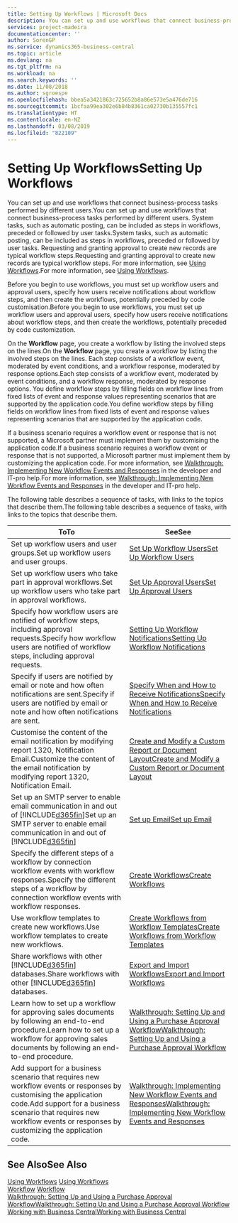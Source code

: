 ```yaml
---
title: Setting Up Workflows | Microsoft Docs
description: You can set up and use workflows that connect business-process tasks performed by different users. System tasks, such as automatic posting, can be included as steps in workflows, preceded or followed by user tasks. Requesting and granting approval to create new records are typical workflow steps.
services: project-madeira
documentationcenter: ''
author: SorenGP
ms.service: dynamics365-business-central
ms.topic: article
ms.devlang: na
ms.tgt_pltfrm: na
ms.workload: na
ms.search.keywords: ''
ms.date: 11/08/2018
ms.author: sgroespe
ms.openlocfilehash: bbea5a3421863c725652b8a86e573e5a476de716
ms.sourcegitcommit: 1bcfaa99ea302e6b84b8361ca02730b135557fc1
ms.translationtype: HT
ms.contentlocale: en-NZ
ms.lasthandoff: 03/08/2019
ms.locfileid: "822109"
---
```

# <a name="setting-up-workflows"></a><span data-ttu-id="8ad4c-105">Setting Up Workflows</span><span class="sxs-lookup"><span data-stu-id="8ad4c-105">Setting Up Workflows</span></span>
<span data-ttu-id="8ad4c-106">You can set up and use workflows that connect business-process tasks performed by different users.</span><span class="sxs-lookup"><span data-stu-id="8ad4c-106">You can set up and use workflows that connect business-process tasks performed by different users.</span></span> <span data-ttu-id="8ad4c-107">System tasks, such as automatic posting, can be included as steps in workflows, preceded or followed by user tasks.</span><span class="sxs-lookup"><span data-stu-id="8ad4c-107">System tasks, such as automatic posting, can be included as steps in workflows, preceded or followed by user tasks.</span></span> <span data-ttu-id="8ad4c-108">Requesting and granting approval to create new records are typical workflow steps.</span><span class="sxs-lookup"><span data-stu-id="8ad4c-108">Requesting and granting approval to create new records are typical workflow steps.</span></span> <span data-ttu-id="8ad4c-109">For more information, see [Using Workflows](across-use-workflows.md).</span><span class="sxs-lookup"><span data-stu-id="8ad4c-109">For more information, see [Using Workflows](across-use-workflows.md).</span></span>  

 <span data-ttu-id="8ad4c-110">Before you begin to use workflows, you must set up workflow users and approval users, specify how users receive notifications about workflow steps, and then create the workflows, potentially preceded by code customisation.</span><span class="sxs-lookup"><span data-stu-id="8ad4c-110">Before you begin to use workflows, you must set up workflow users and approval users, specify how users receive notifications about workflow steps, and then create the workflows, potentially preceded by code customization.</span></span>  

 <span data-ttu-id="8ad4c-111">On the **Workflow** page, you create a workflow by listing the involved steps on the lines.</span><span class="sxs-lookup"><span data-stu-id="8ad4c-111">On the **Workflow** page, you create a workflow by listing the involved steps on the lines.</span></span> <span data-ttu-id="8ad4c-112">Each step consists of a workflow event, moderated by event conditions, and a workflow response, moderated by response options.</span><span class="sxs-lookup"><span data-stu-id="8ad4c-112">Each step consists of a workflow event, moderated by event conditions, and a workflow response, moderated by response options.</span></span> <span data-ttu-id="8ad4c-113">You define workflow steps by filling fields on workflow lines from fixed lists of event and response values representing scenarios that are supported by the application code.</span><span class="sxs-lookup"><span data-stu-id="8ad4c-113">You define workflow steps by filling fields on workflow lines from fixed lists of event and response values representing scenarios that are supported by the application code.</span></span>  

 <span data-ttu-id="8ad4c-114">If a business scenario requires a workflow event or response that is not supported, a Microsoft partner must implement them by customising the application code.</span><span class="sxs-lookup"><span data-stu-id="8ad4c-114">If a business scenario requires a workflow event or response that is not supported, a Microsoft partner must implement them by customizing the application code.</span></span> <span data-ttu-id="8ad4c-115">For more information, see [Walkthrough: Implementing New Workflow Events and Responses](/dynamics-nav/Walkthrough--Implementing-New-Workflow-Events-and-Responses) in the developer and IT-pro help.</span><span class="sxs-lookup"><span data-stu-id="8ad4c-115">For more information, see [Walkthrough: Implementing New Workflow Events and Responses](/dynamics-nav/Walkthrough--Implementing-New-Workflow-Events-and-Responses) in the developer and IT-pro help.</span></span>

 <span data-ttu-id="8ad4c-116">The following table describes a sequence of tasks, with links to the topics that describe them.</span><span class="sxs-lookup"><span data-stu-id="8ad4c-116">The following table describes a sequence of tasks, with links to the topics that describe them.</span></span>  

|<span data-ttu-id="8ad4c-117">**To**</span><span class="sxs-lookup"><span data-stu-id="8ad4c-117">**To**</span></span>|<span data-ttu-id="8ad4c-118">**See**</span><span class="sxs-lookup"><span data-stu-id="8ad4c-118">**See**</span></span>|  
|------------|-------------|  
|<span data-ttu-id="8ad4c-119">Set up workflow users and user groups.</span><span class="sxs-lookup"><span data-stu-id="8ad4c-119">Set up workflow users and user groups.</span></span>|[<span data-ttu-id="8ad4c-120">Set Up Workflow Users</span><span class="sxs-lookup"><span data-stu-id="8ad4c-120">Set Up Workflow Users</span></span>](across-how-to-set-up-workflow-users.md)|  
|<span data-ttu-id="8ad4c-121">Set up workflow users who take part in approval workflows.</span><span class="sxs-lookup"><span data-stu-id="8ad4c-121">Set up workflow users who take part in approval workflows.</span></span>|[<span data-ttu-id="8ad4c-122">Set Up Approval Users</span><span class="sxs-lookup"><span data-stu-id="8ad4c-122">Set Up Approval Users</span></span>](across-how-to-set-up-approval-users.md)|  
|<span data-ttu-id="8ad4c-123">Specify how workflow users are notified of workflow steps, including approval requests.</span><span class="sxs-lookup"><span data-stu-id="8ad4c-123">Specify how workflow users are notified of workflow steps, including approval requests.</span></span>|[<span data-ttu-id="8ad4c-124">Setting Up Workflow Notifications</span><span class="sxs-lookup"><span data-stu-id="8ad4c-124">Setting Up Workflow Notifications</span></span>](across-setting-up-workflow-notifications.md)|  
|<span data-ttu-id="8ad4c-125">Specify if users are notified by email or note and how often notifications are sent.</span><span class="sxs-lookup"><span data-stu-id="8ad4c-125">Specify if users are notified by email or note and how often notifications are sent.</span></span>|[<span data-ttu-id="8ad4c-126">Specify When and How to Receive Notifications</span><span class="sxs-lookup"><span data-stu-id="8ad4c-126">Specify When and How to Receive Notifications</span></span>](across-how-to-specify-when-and-how-to-receive-notifications.md)|  
|<span data-ttu-id="8ad4c-127">Customise the content of the email notification by modifying report 1320, Notification Email.</span><span class="sxs-lookup"><span data-stu-id="8ad4c-127">Customize the content of the email notification by modifying report 1320, Notification Email.</span></span>|[<span data-ttu-id="8ad4c-128">Create and Modify a Custom Report or Document Layout</span><span class="sxs-lookup"><span data-stu-id="8ad4c-128">Create and Modify a Custom Report or Document Layout</span></span>](ui-how-create-custom-report-layout.md)|  
|<span data-ttu-id="8ad4c-129">Set up an SMTP server to enable email communication in and out of [!INCLUDE[d365fin](includes/d365fin_md.md)]</span><span class="sxs-lookup"><span data-stu-id="8ad4c-129">Set up an SMTP server to enable email communication in and out of [!INCLUDE[d365fin](includes/d365fin_md.md)]</span></span>|[<span data-ttu-id="8ad4c-130">Set up Email</span><span class="sxs-lookup"><span data-stu-id="8ad4c-130">Set up Email</span></span>](admin-how-setup-email.md)|
|<span data-ttu-id="8ad4c-131">Specify the different steps of a workflow by connection workflow events with workflow responses.</span><span class="sxs-lookup"><span data-stu-id="8ad4c-131">Specify the different steps of a workflow by connection workflow events with workflow responses.</span></span>|[<span data-ttu-id="8ad4c-132">Create Workflows</span><span class="sxs-lookup"><span data-stu-id="8ad4c-132">Create Workflows</span></span>](across-how-to-create-workflows.md)|  
|<span data-ttu-id="8ad4c-133">Use workflow templates to create new workflows.</span><span class="sxs-lookup"><span data-stu-id="8ad4c-133">Use workflow templates to create new workflows.</span></span>|[<span data-ttu-id="8ad4c-134">Create Workflows from Workflow Templates</span><span class="sxs-lookup"><span data-stu-id="8ad4c-134">Create Workflows from Workflow Templates</span></span>](across-how-to-create-workflows-from-workflow-templates.md)|  
|<span data-ttu-id="8ad4c-135">Share workflows with other [!INCLUDE[d365fin](includes/d365fin_md.md)] databases.</span><span class="sxs-lookup"><span data-stu-id="8ad4c-135">Share workflows with other [!INCLUDE[d365fin](includes/d365fin_md.md)] databases.</span></span>|[<span data-ttu-id="8ad4c-136">Export and Import Workflows</span><span class="sxs-lookup"><span data-stu-id="8ad4c-136">Export and Import Workflows</span></span>](across-how-to-export-and-import-workflows.md)|  
|<span data-ttu-id="8ad4c-137">Learn how to set up a workflow for approving sales documents by following an end-to-end procedure.</span><span class="sxs-lookup"><span data-stu-id="8ad4c-137">Learn how to set up a workflow for approving sales documents by following an end-to-end procedure.</span></span>|[<span data-ttu-id="8ad4c-138">Walkthrough: Setting Up and Using a Purchase Approval Workflow</span><span class="sxs-lookup"><span data-stu-id="8ad4c-138">Walkthrough: Setting Up and Using a Purchase Approval Workflow</span></span>](walkthrough-setting-up-and-using-a-purchase-approval-workflow.md)|  
|<span data-ttu-id="8ad4c-139">Add support for a business scenario that requires new workflow events or responses by customising the application code.</span><span class="sxs-lookup"><span data-stu-id="8ad4c-139">Add support for a business scenario that requires new workflow events or responses by customizing the application code.</span></span>|[<span data-ttu-id="8ad4c-140">Walkthrough: Implementing New Workflow Events and Responses</span><span class="sxs-lookup"><span data-stu-id="8ad4c-140">Walkthrough: Implementing New Workflow Events and Responses</span></span>](/dynamics-nav/Walkthrough--Implementing-New-Workflow-Events-and-Responses)|  

## <a name="see-also"></a><span data-ttu-id="8ad4c-141">See Also</span><span class="sxs-lookup"><span data-stu-id="8ad4c-141">See Also</span></span>  
 <span data-ttu-id="8ad4c-142">[Using Workflows](across-use-workflows.md) </span><span class="sxs-lookup"><span data-stu-id="8ad4c-142">[Using Workflows](across-use-workflows.md) </span></span>  
 <span data-ttu-id="8ad4c-143">[Workflow](across-workflow.md) </span><span class="sxs-lookup"><span data-stu-id="8ad4c-143">[Workflow](across-workflow.md) </span></span>  
 [<span data-ttu-id="8ad4c-144">Walkthrough: Setting Up and Using a Purchase Approval Workflow</span><span class="sxs-lookup"><span data-stu-id="8ad4c-144">Walkthrough: Setting Up and Using a Purchase Approval Workflow</span></span>](walkthrough-setting-up-and-using-a-purchase-approval-workflow.md)  
 [<span data-ttu-id="8ad4c-145">Working with Business Central</span><span class="sxs-lookup"><span data-stu-id="8ad4c-145">Working with Business Central</span></span>](ui-work-product.md)
